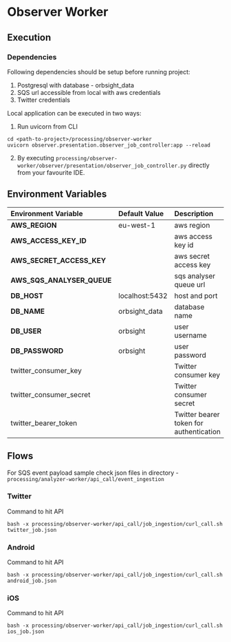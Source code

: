 # Observer Worker

## Execution

### Dependencies

Following dependencies should be setup before running project:

1. Postgresql with database - orbsight_data
2. SQS url accessible from local with aws credentials
3. Twitter credentials

Local application can be executed in two ways:

1. Run uvicorn from CLI

```shell
cd <path-to-project>/processing/observer-worker
uvicorn observer.presentation.observer_job_controller:app --reload
```

2. By executing `processing/observer-worker/observer/presentation/observer_job_controller.py` directly from your
   favourite IDE.

## Environment Variables

| Environment Variable       | Default Value  | Description                             |
|:---------------------------|:---------------|:----------------------------------------|
| **AWS_REGION**             | eu-west-1      | aws region                              |
| **AWS_ACCESS_KEY_ID**      |                | aws access key id                       |
| **AWS_SECRET_ACCESS_KEY**  |                | aws secret access key                   |
| **AWS_SQS_ANALYSER_QUEUE** |                | sqs analyser queue url                  |
| **DB_HOST**                | localhost:5432 | host and port                           |
| **DB_NAME**                | orbsight_data  | database name                           |
| **DB_USER**                | orbsight       | user username                           |
| **DB_PASSWORD**            | orbsight       | user password                           |
| twitter_consumer_key       |                | Twitter consumer key                    |
| twitter_consumer_secret    |                | Twitter consumer secret                 |
| twitter_bearer_token       |                | Twitter bearer token for authentication |

## Flows

For SQS event payload sample check json files in directory - `processing/analyzer-worker/api_call/event_ingestion`

### Twitter

Command to hit API

```shell
bash -x processing/observer-worker/api_call/job_ingestion/curl_call.sh twitter_job.json
```

### Android

Command to hit API

```shell
bash -x processing/observer-worker/api_call/job_ingestion/curl_call.sh android_job.json
```

### iOS

Command to hit API

```shell
bash -x processing/observer-worker/api_call/job_ingestion/curl_call.sh ios_job.json
```
